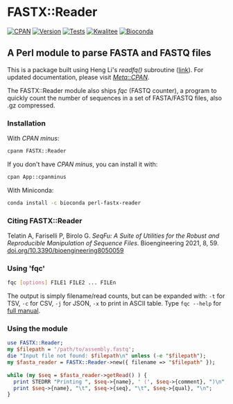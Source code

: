 # FASTX::Reader

[![CPAN](https://img.shields.io/badge/CPAN-FASTX::Reader-1abc9c.svg)](https://metacpan.org/pod/FASTX::Reader)
[![Version](https://img.shields.io/cpan/v/FASTX-Reader.svg)](https://metacpan.org/pod/FASTX::Reader)
[![Tests](https://img.shields.io/badge/Tests-Grid-1abc9c.svg)](https://www.cpantesters.org/distro/F/FASTX-Reader.html) 
[![Kwalitee](https://cpants.cpanauthors.org/release/PROCH/FASTX-Reader-0.05.svg)](https://cpants.cpanauthors.org/release/PROCH/FASTX-Reader-0.60)
[![Bioconda](https://img.shields.io/conda/vn/bioconda/perl-fastx-reader)](https://anaconda.org/bioconda/perl-fastx-reader)

## A Perl module to parse FASTA and FASTQ files

This is a package built using Heng Li's _readfq()_ subroutine ([link](https://github.com/lh3/readfq)). For updated documentation, please visit _[Meta::CPAN](https://metacpan.org/pod/FASTX::Reader)_.

The FASTX::Reader module also ships _fqc_ (FASTQ counter), a program to quickly count the number of sequences in a set of FASTA/FASTQ files, also .gz compressed.

### Installation

With _CPAN minus_:

```bash
cpanm FASTX::Reader
```

If you don't have _CPAN minus_, you can install it with:

```bash
cpan App::cpanminus
```

With Miniconda:

```bash
conda install -c bioconda perl-fastx-reader
```

### Citing FASTX::Reader

Telatin A, Fariselli P, Birolo G.
*SeqFu: A Suite of Utilities for the Robust and
Reproducible Manipulation of Sequence Files*. 
Bioengineering 2021, 8, 59. 
[doi.org/10.3390/bioengineering8050059](https://doi.org/10.3390/bioengineering8050059)

### Using 'fqc'

```bash
fqc [options] FILE1 FILE2 ... FILEn
```

The output is simply filename/read counts, but can be expanded with: `-t` for TSV, `-c` for CSV, `-j` for JSON, `-x` to print in ASCII table.
Type `fqc --help` for [full manual](https://metacpan.org/pod/distribution/FASTX-Reader/bin/fqc).

### Using the module

```perl
use FASTX::Reader;
my $filepath = '/path/to/assembly.fastq';
die "Input file not found: $filepath\n" unless (-e "$filepath");
my $fasta_reader = FASTX::Reader->new({ filename => "$filepath" });
 
while (my $seq = $fasta_reader->getRead() ) {
  print STEDRR "Printing ", $seq->{name}, ' (', $seq->{comment}, ")\n";
  print $seq->{name}, "\t", $seq->{seq}, "\t", $seq->{qual}, "\n";
}
```
 
